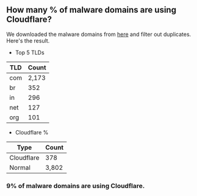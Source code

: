 ## How many % of malware domains are using Cloudflare?


We downloaded the malware domains from [here](https://urlhaus.abuse.ch) and filter out duplicates.
Here's the result.


[//]: # (start replacement)


- Top 5 TLDs

| TLD | Count |
| --- | --- |
| com | 2,173 |
| br | 352 |
| in | 296 |
| net | 127 |
| org | 101 |


- Cloudflare %

| Type | Count |
| --- | --- |
| Cloudflare | 378 |
| Normal | 3,802 |


### 9% of malware domains are using Cloudflare.